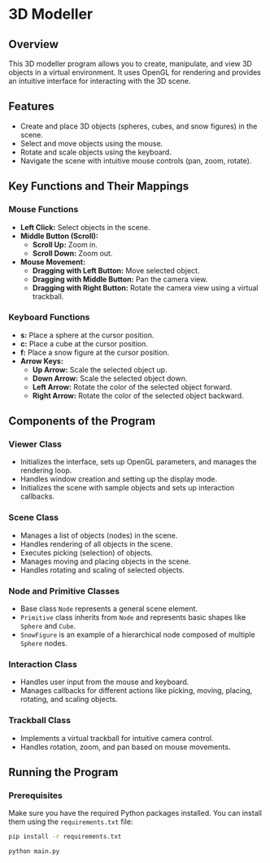 # 3D Modeller

## Overview

This 3D modeller program allows you to create, manipulate, and view 3D objects in a virtual environment. It uses OpenGL for rendering and provides an intuitive interface for interacting with the 3D scene.

## Features

- Create and place 3D objects (spheres, cubes, and snow figures) in the scene.
- Select and move objects using the mouse.
- Rotate and scale objects using the keyboard.
- Navigate the scene with intuitive mouse controls (pan, zoom, rotate).

## Key Functions and Their Mappings

### Mouse Functions
- **Left Click:** Select objects in the scene.
- **Middle Button (Scroll):** 
  - **Scroll Up:** Zoom in.
  - **Scroll Down:** Zoom out.
- **Mouse Movement:**
  - **Dragging with Left Button:** Move selected object.
  - **Dragging with Middle Button:** Pan the camera view.
  - **Dragging with Right Button:** Rotate the camera view using a virtual trackball.

### Keyboard Functions
- **s:** Place a sphere at the cursor position.
- **c:** Place a cube at the cursor position.
- **f:** Place a snow figure at the cursor position.
- **Arrow Keys:**
  - **Up Arrow:** Scale the selected object up.
  - **Down Arrow:** Scale the selected object down.
  - **Left Arrow:** Rotate the color of the selected object forward.
  - **Right Arrow:** Rotate the color of the selected object backward.

## Components of the Program

### Viewer Class
- Initializes the interface, sets up OpenGL parameters, and manages the rendering loop.
- Handles window creation and setting up the display mode.
- Initializes the scene with sample objects and sets up interaction callbacks.

### Scene Class
- Manages a list of objects (nodes) in the scene.
- Handles rendering of all objects in the scene.
- Executes picking (selection) of objects.
- Manages moving and placing objects in the scene.
- Handles rotating and scaling of selected objects.

### Node and Primitive Classes
- Base class `Node` represents a general scene element.
- `Primitive` class inherits from `Node` and represents basic shapes like `Sphere` and `Cube`.
- `SnowFigure` is an example of a hierarchical node composed of multiple `Sphere` nodes.

### Interaction Class
- Handles user input from the mouse and keyboard.
- Manages callbacks for different actions like picking, moving, placing, rotating, and scaling objects.

### Trackball Class
- Implements a virtual trackball for intuitive camera control.
- Handles rotation, zoom, and pan based on mouse movements.

## Running the Program

### Prerequisites

Make sure you have the required Python packages installed. You can install them using the `requirements.txt` file:

```bash
pip install -r requirements.txt

python main.py